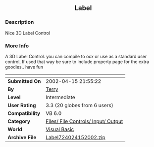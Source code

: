 ﻿<div align="center">

## Label


</div>

### Description

Nice 3D Label Control
 
### More Info
 
A 3D Label Control. you can compile to ocx or use as a standard user control, If used that way be sure to include property page for the extra goodies.. have fun


<span>             |<span>
---                |---
**Submitted On**   |2002-04-15 21:55:22
**By**             |[Terry](https://github.com/Planet-Source-Code/PSCIndex/blob/master/ByAuthor/terry.md)
**Level**          |Intermediate
**User Rating**    |3.3 (20 globes from 6 users)
**Compatibility**  |VB 6\.0
**Category**       |[Files/ File Controls/ Input/ Output](https://github.com/Planet-Source-Code/PSCIndex/blob/master/ByCategory/files-file-controls-input-output__1-3.md)
**World**          |[Visual Basic](https://github.com/Planet-Source-Code/PSCIndex/blob/master/ByWorld/visual-basic.md)
**Archive File**   |[Label724024152002\.zip](https://github.com/Planet-Source-Code/terry-label__1-33849/archive/master.zip)








